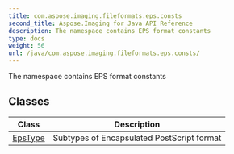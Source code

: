 ```yaml
---
title: com.aspose.imaging.fileformats.eps.consts
second_title: Aspose.Imaging for Java API Reference
description: The namespace contains EPS format constants
type: docs
weight: 56
url: /java/com.aspose.imaging.fileformats.eps.consts/
---
```


The namespace contains EPS format constants


## Classes

| Class | Description |
| --- | --- |
| [EpsType](../com.aspose.imaging.fileformats.eps.consts/epstype) | Subtypes of Encapsulated PostScript format |
